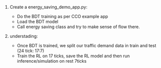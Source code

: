 1. Create a energy_saving_demo_app.py:
	- Do the BDT training as per CCO example app
	- Load the BDT model
	- Call energy saving class and try to make sense of flow there.

2. understading:
	- Once BDT is trained, we split our traffic demand data in train and test (24 tick: 17:7)
	- Train the RL on 17 ticks, save the RL model and then run inference/simulation on rest 7ticks 